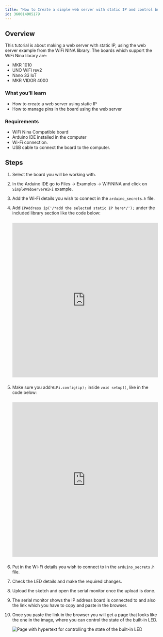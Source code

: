 ```yaml
---
title: "How to Create a simple web server with static IP and control builtinLED using WiFiNINA library"
id: 360014905179
---
```


## Overview

This tutorial is about making a web server with static IP, using the web server example from the WiFi NINA library. The boards which support the WiFi Nina library are:

* MKR 1010
* UNO WiFi rev2
* Nano 33 IoT
* MKR VIDOR 4000

### What you’ll learn

* How to create a web server using static IP
* How to manage pins in the board using the web server

### Requirements

* WiFi Nina Compatible board
* Arduino IDE installed in the computer
* Wi-Fi connection.
* USB cable to connect the board to the computer.

## Steps

01. Select the board you will be working with.

02. In the Arduino IDE go to Files → Examples → WiFiNINA and click on `SimpleWebServerWiFi` example.

03. Add the Wi-Fi details you wish to connect in the `arduino_secrets.h` file.

04. Add `IPAddress ip('/*add the selected static IP here*/');` under the included library section like the code below:

    <iframe src=https://create.arduino.cc/editor/jojobaa/473fd181-12a3-4d42-bb56-c6adc385f457/preview?embed&snippet=L23-L34#L26 style="height:510px;width:100%;margin:10px 0" frameborder=0></iframe>

05. Make sure you add `WiFi.config(ip);` inside `void setup()`, like in the code below:

    <iframe src=https://create.arduino.cc/editor/jojobaa/473fd181-12a3-4d42-bb56-c6adc385f457/preview?embed&snippet=L35-L52#L46 style="height:510px;width:100%;margin:10px 0" frameborder=0></iframe>

06. Put in the Wi-Fi details you wish to connect to in the `arduino_secrets.h` file.

07. Check the LED details and make the required changes.

08. Upload the sketch and open the serial monitor once the upload is done.

09. The serial monitor shows the IP address board is connected to and also the link which you have to copy and paste in the browser.

10. Once you paste the link in the browser you will get a page that looks like the one in the image, where you can control the state of the built-in LED.

    ![Page with hypertext for controlling the state of the built-in LED](img/NinaStaticIP.png)

